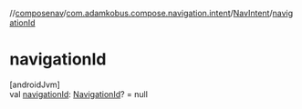//[composenav](../../../index.md)/[com.adamkobus.compose.navigation.intent](../index.md)/[NavIntent](index.md)/[navigationId](navigation-id.md)

# navigationId

[androidJvm]\
val [navigationId](navigation-id.md): [NavigationId](../../com.adamkobus.compose.navigation/-navigation-id/index.md)? = null
